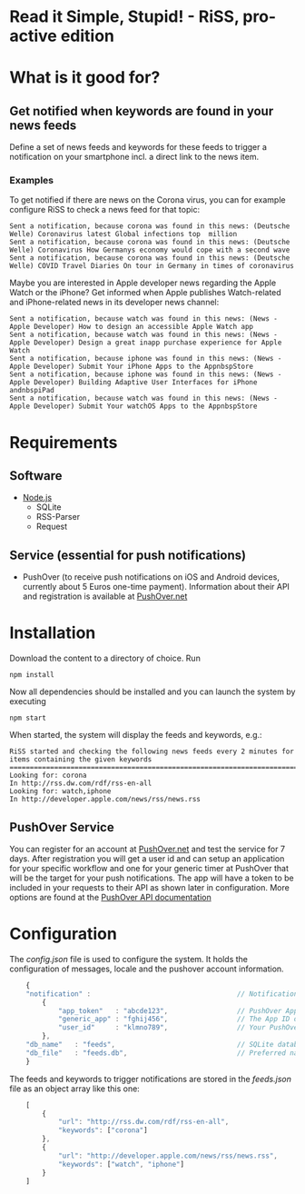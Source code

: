 # Read it Simple, Stupid! - RiSS, pro-active edition

# What is it good for?
## Get notified when keywords are found in your news feeds
Define a set of news feeds and keywords for these feeds to trigger a notification on your smartphone incl. a direct link to the news item.

### Examples
To get notified if there are news on the Corona virus, you can for example configure RiSS to check a news feed for that topic:
```shell
Sent a notification, because corona was found in this news: (Deutsche Welle) Coronavirus latest Global infections top  million
Sent a notification, because corona was found in this news: (Deutsche Welle) Coronavirus How Germanys economy would cope with a second wave
Sent a notification, because corona was found in this news: (Deutsche Welle) COVID Travel Diaries On tour in Germany in times of coronavirus
```

Maybe you are interested in Apple developer news regarding the Apple Watch or the iPhone? Get informed when Apple publishes Watch-related and iPhone-related news in its developer news channel:
```shell
Sent a notification, because watch was found in this news: (News - Apple Developer) How to design an accessible Apple Watch app
Sent a notification, because watch was found in this news: (News - Apple Developer) Design a great inapp purchase experience for Apple Watch
Sent a notification, because iphone was found in this news: (News - Apple Developer) Submit Your iPhone Apps to the AppnbspStore
Sent a notification, because iphone was found in this news: (News - Apple Developer) Building Adaptive User Interfaces for iPhone andnbspiPad
Sent a notification, because watch was found in this news: (News - Apple Developer) Submit Your watchOS Apps to the AppnbspStore
```

# Requirements
## Software
* [Node.js](https://nodejs.org/)
  * SQLite
  * RSS-Parser
  * Request
## Service (essential for push notifications)
- PushOver (to receive push notifications on iOS and Android devices, currently about 5 Euros one-time payment). Information about their API and registration is available at [PushOver.net](https://pushover.net/)

# Installation
Download the content to a directory of choice. Run 
```
npm install
```
Now all dependencies should be installed and you can launch the system by executing
```
npm start
```
When started, the system will display the feeds and keywords, e.g.:
```shell
RiSS started and checking the following news feeds every 2 minutes for items containing the given keywords
==========================================================================================================
Looking for: corona
In http://rss.dw.com/rdf/rss-en-all
Looking for: watch,iphone
In http://developer.apple.com/news/rss/news.rss
```

## PushOver Service
You can register for an account at [PushOver.net](https://pushover.net/) and test the service for 7 days. After registration you will get a user id and can setup an application for your specific workflow and one for your generic timer at PushOver that will be the target for your push notifications. The app will have a token to be included in your requests to their API as shown later in configuration. More options are found at the [PushOver API documentation](https://pushover.net/api)

# Configuration
The _config.json_ file is used to configure the system. It holds the configuration of messages, locale and the pushover account information.
```javascript
    {
	"notification" :                                    // Notification related data
		{
			"app_token"   : "abcde123",                 // PushOver App ID for your primary workflow
			"generic_app" : "fghij456",                 // The App ID of the generic timer app 
			"user_id"     : "klmno789",                 // Your PushOver.net user ID
		},	
	"db_name"   : "feeds",                              // SQLite database name of choice
	"db_file"   : "feeds.db",                           // Preferred name of the database file
    }
```
The feeds and keywords to trigger notifications are stored in the _feeds.json_ file as an object array like this one:
```javascript
    [
        {
            "url": "http://rss.dw.com/rdf/rss-en-all",
            "keywords": ["corona"]
        },
        {
            "url": "http://developer.apple.com/news/rss/news.rss",
            "keywords": ["watch", "iphone"]
        }
    ]
```

